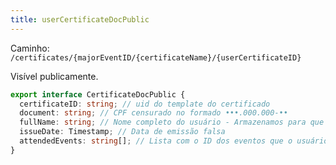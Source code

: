 ```yaml
---
title: userCertificateDocPublic
---
```


Caminho: `/certificates/{majorEventID/{certificateName}/{userCertificateID}`

Visível publicamente.

```typescript
export interface CertificateDocPublic {
  certificateID: string; // uid do template do certificado
  document: string; // CPF censurado no formado •••.000.000-••
  fullName: string; // Nome completo do usuário - Armazenamos para que não seja modificado
  issueDate: Timestamp; // Data de emissão falsa
  attendedEvents: string[]; // Lista com o ID dos eventos que o usuário esteve presente
}
```
